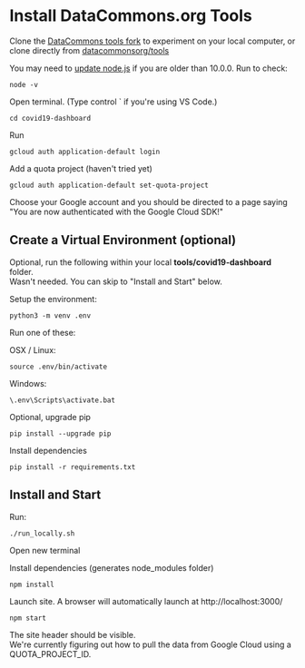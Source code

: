 # Install DataCommons.org Tools

Clone the [DataCommons tools fork](https://github.com/modelearth/tools) to experiment on your local computer, or clone directly from [datacommonsorg/tools](https://github.com/datacommonsorg/tools)  

You may need to [update node.js](https://nodejs.org/en/download/current/) if you are older than 10.0.0. Run to check:

	node -v  

<!-- node install says: Make sure that /usr/local/bin is in your $PATH. -->

Open terminal. (Type control \` if you're using VS Code.)  

	cd covid19-dashboard


Run

	gcloud auth application-default login

Add a quota project (haven't tried yet)  

	gcloud auth application-default set-quota-project

Choose your Google account <!-- map.g 00 --> and you should be directed to a page saying "You are now authenticated with the Google Cloud SDK!"  

<!--
Note, the step above does not fix the "Failed to compile" errow below.  Maybe we need to make additional Google Cloud settings, perhaps for a specific project?  
GCP Project datcom-tools-staging is mentioned on the readme.  


To prevent initial error:  

In package.json AND package-lock.json, change eslint from ^6.6.0 to:

	"eslint": "^7.13.0"
-->

<!--
Fix the dependency tree, follow these steps in the exact order. (Skip step 1 if you don't have a .lock file yet. Also skip step 2 if you don't have a node_modules folder yet.):

  1. Delete package-lock.json (not package.json!) in your project folder.
  2. Delete node_modules in your project folder.
  3. Remove "eslint" from dependencies and/or devDependencies in the package.json file in your project folder.
  4. Run npm install, depending on the package manager you use.
-->

## Create a Virtual Environment (optional)

Optional, run the following within your local **tools/covid19-dashboard** folder.  
Wasn't needed. You can skip to "Install and Start" below.  

Setup the environment:

	python3 -m venv .env

Run one of these:

OSX / Linux:

	source .env/bin/activate

Windows:

	\.env\Scripts\activate.bat

Optional, upgrade pip  

	pip install --upgrade pip

Install dependencies

	pip install -r requirements.txt


## Install and Start

Run:
<!-- You’d need to have the google cloud sdk installed, as well as app engine (via “gcloud components install app-engine-python”). Maybe already had those. -->

	./run_locally.sh

Open new terminal  

<!--
Carolyn Au says this should no longer be necessary  

	npm audit fix --force
-->

Install dependencies (generates node_modules folder)

	npm install


<!--
Note: The dashboar.yaml file contains handlers for a build folder. How do we execute it? The .eslintignore file also omits build/  

Build the app (You can skip this step. npm start does the same and also launches a browser.)

	npm run build 

-->

Launch site. A browser will automatically launch at http://localhost:3000/  
<!--Launches in a minute. One time when we had an error, it took abiout 20 minutes.-->

	npm start


<!--
You'll briefly see the DataCommons.org header when refreshing, then a "Failed to compile" occurs with a long list starting with the following:  

	src/App.tsx
	  Line 25:9:    Replace `GeoIdToDataType,·GeoIdToPlaceInfoType,·KeyToTimeSeriesType` with `⏎··GeoIdToDataType,⏎··GeoIdToPlaceInfoType,⏎··KeyToTimeSeriesType,⏎`                    prettier/prettier
	  Line 38:3:    Delete `⏎`                                                                                                                                                         prettier/prettier
	  Line 66:27:   The 'URLSearchParams' is not supported until Node.js 10.0.0. The configured version range is '>=8.0.0'                                                             node/no-unsupported-features/node-builtins


Chaning to the following did not allow browser to launch  

    "@babel/eslint-parser": "^7.13.0",
    "@babel/eslint-plugin": "^7.13.0",

-->

The site header should be visible.  
We're currently figuring out how to pull the data from Google Cloud using a QUOTA_PROJECT_ID.  

